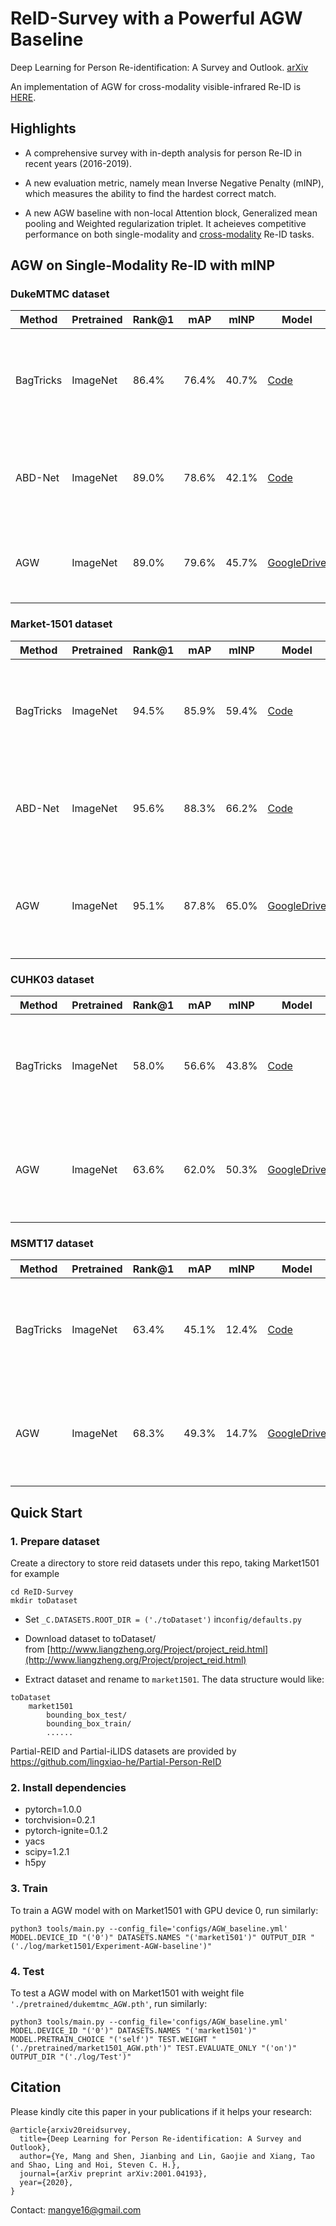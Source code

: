 # ReID-Survey with a Powerful AGW Baseline
Deep Learning for Person Re-identification:  A Survey and Outlook. [arXiv](https://arxiv.org/abs/2001.04193)

An implementation of AGW for cross-modality visible-infrared Re-ID is [HERE](https://github.com/mangye16/Cross-Modal-Re-ID-baseline).


## Highlights

- A comprehensive survey with in-depth analysis for person Re-ID in recent years (2016-2019).

- A new evaluation metric, namely mean Inverse Negative Penalty (mINP), which measures the ability to find the hardest correct match.

- A new AGW baseline with non-local Attention block, Generalized mean pooling and Weighted regularization triplet. It acheieves competitive performance on both single-modality and [cross-modality](https://github.com/mangye16/Cross-Modal-Re-ID-baseline) Re-ID tasks.


## AGW on Single-Modality Re-ID with mINP

### DukeMTMC dataset

|Method    | Pretrained| Rank@1  | mAP |  mINP |  Model| Paper
| --------   | -----    | -----  |  -----  | ----- |------|------------------------|
|BagTricks     | ImageNet | 86.4% | 76.4%|  40.7% |[Code](https://github.com/michuanhaohao/reid-strong-baseline) |Bag of Tricks and A Strong Baseline for Deep Person Re-identification. In ArXiv 19. [PDF](https://arxiv.org/abs/1903.07071)|
|ABD-Net     | ImageNet | 89.0% | 78.6%| 42.1% | [Code](https://github.com/TAMU-VITA/ABD-Net) |ABD-Net: Attentive but Diverse Person Re-Identification. In ICCV 19. [PDF](https://arxiv.org/abs/1908.01114)|
|AGW     | ImageNet | 89.0%  | 79.6% | 45.7% | [GoogleDrive](https://drive.google.com/open?id=1q3n_acTe-vaEeIpkJG2k0HqSEZrTJoGA)| Deep Learning for Person Re-identification:  A Survey and Outlook  |

### Market-1501 dataset

|Method    | Pretrained| Rank@1  | mAP |  mINP |  Model| Paper
| --------   | -----    | -----  |  -----  | ----- |------|------|
|BagTricks     | ImageNet | 94.5% | 85.9%|  59.4% |[Code](https://github.com/michuanhaohao/reid-strong-baseline) |Bag of Tricks and A Strong Baseline for Deep Person Re-identification. In ArXiv 19. [arXiv](https://arxiv.org/abs/1903.07071)|
|ABD-Net     | ImageNet | 95.6% | 88.3%|  66.2% | [Code](https://github.com/TAMU-VITA/ABD-Net) |ABD-Net: Attentive but Diverse Person Re-Identification. In ICCV 19. [PDF](https://arxiv.org/abs/1908.01114)|
|AGW     | ImageNet | 95.1%  | 87.8% | 65.0% | [GoogleDrive](https://drive.google.com/open?id=1Ymt2q3k0uBpaw5hCVscl0a29uKI1cRPA)| Deep Learning for Person Re-identification:  A Survey and Outlook. In ArXiv 20. [arXiv](https://arxiv.org/abs/2001.04193) |


### CUHK03 dataset

|Method    | Pretrained| Rank@1  | mAP |  mINP |  Model| Paper
| --------   | -----    | -----  |  -----  | ----- |------|------|
|BagTricks     | ImageNet | 58.0% | 56.6%|  43.8% |[Code](https://github.com/michuanhaohao/reid-strong-baseline) |Bag of Tricks and A Strong Baseline for Deep Person Re-identification. In ArXiv 19. [PDF](https://arxiv.org/abs/1903.07071)|
|AGW     | ImageNet | 63.6%  | 62.0% | 50.3% | [GoogleDrive](https://drive.google.com/open?id=1Uyq_JBM2N1JL-buYWkLZFMd7N-eMjOUZ)| Deep Learning for Person Re-identification:  A Survey and Outlook. In ArXiv 20. [arXiv](https://arxiv.org/abs/2001.04193)   |

### MSMT17 dataset

|Method    | Pretrained| Rank@1  | mAP |  mINP |  Model| Paper
| --------   | -----    | -----  |  -----  | ----- |------|------|
|BagTricks     | ImageNet | 63.4% | 45.1%|  12.4% |[Code](https://github.com/michuanhaohao/reid-strong-baseline) |Bag of Tricks and A Strong Baseline for Deep Person Re-identification. In ArXiv 19. [arXiv](https://arxiv.org/abs/1903.07071)|
|AGW     | ImageNet | 68.3% | 49.3%|  14.7% | [GoogleDrive](https://drive.google.com/open?id=1xw-t7gVkEghkgHai0nL28VhpS7mBHNG8)| Deep Learning for Person Re-identification:  A Survey and Outlook. In ArXiv 20. [arXiv](https://arxiv.org/abs/2001.04193)   |

## Quick Start

### 1. Prepare dataset 
Create a directory to store reid datasets under this repo, taking Market1501 for example
```
cd ReID-Survey
mkdir toDataset
```
- Set ```_C.DATASETS.ROOT_DIR = ('./toDataset')``` in```config/defaults.py```
- Download dataset to toDataset/ from [http://www.liangzheng.org/Project/project_reid.html](http://www.liangzheng.org/Project/project_reid.html)

- Extract dataset and rename to ```market1501```. The data structure would like:
```
toDataset
    market1501 
        bounding_box_test/
        bounding_box_train/
        ......
```

Partial-REID and Partial-iLIDS datasets are provided by https://github.com/lingxiao-he/Partial-Person-ReID

### 2. Install dependencies

  - pytorch=1.0.0
  - torchvision=0.2.1
  - pytorch-ignite=0.1.2
  - yacs
  - scipy=1.2.1
  - h5py
  
### 3. Train

To train a AGW model with on Market1501 with GPU device 0, run similarly:
```
python3 tools/main.py --config_file='configs/AGW_baseline.yml' MODEL.DEVICE_ID "('0')" DATASETS.NAMES "('market1501')" OUTPUT_DIR "('./log/market1501/Experiment-AGW-baseline')"
```

### 4. Test

To test a AGW model with on Market1501 with weight file ```'./pretrained/dukemtmc_AGW.pth'```, run similarly:
```
python3 tools/main.py --config_file='configs/AGW_baseline.yml' MODEL.DEVICE_ID "('0')" DATASETS.NAMES "('market1501')"  MODEL.PRETRAIN_CHOICE "('self')" TEST.WEIGHT "('./pretrained/market1501_AGW.pth')" TEST.EVALUATE_ONLY "('on')" OUTPUT_DIR "('./log/Test')"
```

## Citation

Please kindly cite this paper in your publications if it helps your research:
```
@article{arxiv20reidsurvey,
  title={Deep Learning for Person Re-identification: A Survey and Outlook},
  author={Ye, Mang and Shen, Jianbing and Lin, Gaojie and Xiang, Tao and Shao, Ling and Hoi, Steven C. H.},
  journal={arXiv preprint arXiv:2001.04193},
  year={2020},
}
```

Contact: mangye16@gmail.com
